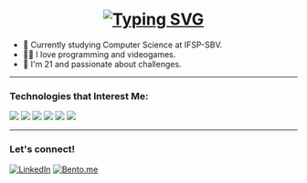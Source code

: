 <h1 align="center">
  <a href="https://git.io/typing-svg">
    <img src="https://readme-typing-svg.demolab.com?font=Fira+Code&pause=1000&color=F798F7&width=435&lines=Hello!+%F0%9F%91%8B;I'm+Fernanda!+%F0%9F%87%A7%F0%9F%87%B7" alt="Typing SVG" />
  </a>
</h1>

- 🌱 Currently studying Computer Science at IFSP-SBV.
- 👩‍💻 I love programming and videogames.
- 🌷 I'm 21 and passionate about challenges.

---

### Technologies that Interest Me:

<p align="left">
<img src="https://img.shields.io/badge/Debian-D70A53?style=for-the-badge&logo=debian&logoColor=white"/>
<img src="https://img.shields.io/badge/NixOS-0073C6?logo=nixos&logoColor=white&style=for-the-badge"/>
<img src="https://img.shields.io/badge/c-%2300599C.svg?style=for-the-badge&logo=c&logoColor=white)"/>
<img src="https://img.shields.io/badge/java-%23ED8B00.svg?style=for-the-badge&logo=openjdk&logoColor=white"/>
<img src="https://img.shields.io/badge/-Julia-9558B2?style=for-the-badge&logo=julia&logoColor=white"/>
<img src="https://img.shields.io/badge/Zed_Editor-000000?style=for-the-badge&logo=zedindustries&logoColor=white"/>

---

### Let's connect!

[![LinkedIn](https://img.shields.io/badge/LinkedIn-blue?style=for-the-badge&logo=linkedin)](https://www.linkedin.com/in/fernandamartsilva/)
[![Bento.me](https://img.shields.io/badge/BENTO.ME-8FCB9B?style=for-the-badge)](https://bento.me/sunref)
